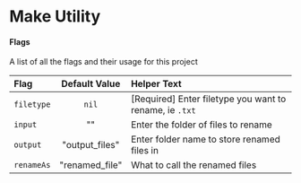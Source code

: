 # Make Utility


#### Flags
A list of all the flags and their usage for this project

| Flag | Default Value | Helper Text |
| :--- | :---: | :--- |
| `filetype` | `nil` | [Required] Enter filetype you want to rename, ie `.txt` |
| `input` | ""  | Enter the folder of files to rename |
| `output` | "output_files" | Enter folder name to store renamed files in |
| `renameAs` | "renamed_file" | What to call the renamed files |

